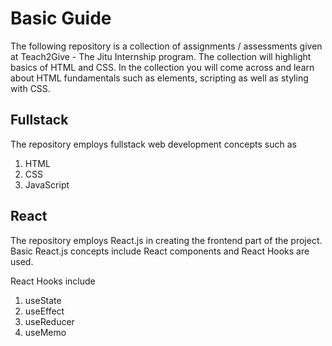 # Basic Guide

The following repository is a collection of assignments / assessments given at Teach2Give - The Jitu Internship program. The collection will highlight basics of HTML and CSS. In the collection you will come across and learn about HTML fundamentals such as elements, scripting as well as styling with CSS.

## Fullstack

The repository employs fullstack web development concepts such as

1. HTML
2. CSS
3. JavaScript

## React

The repository employs React.js in creating the frontend part of the project. Basic React.js concepts include React components and React Hooks are used.

React Hooks include

1. useState
2. useEffect
3. useReducer
4. useMemo
